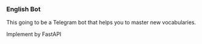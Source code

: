 ### English Bot
This going to be a Telegram bot that helps you to master new vocabularies.

Implement by FastAPI